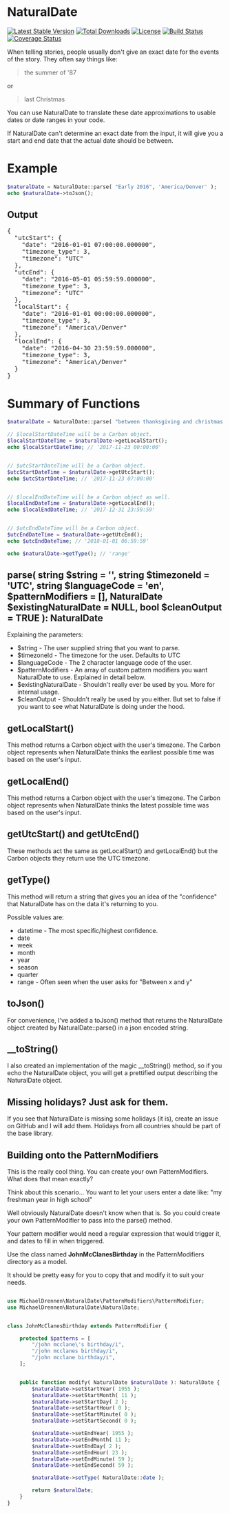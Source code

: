 # NaturalDate  

[![Latest Stable Version](https://poser.pugx.org/michaeldrennen/natural-date/version)](https://packagist.org/packages/michaeldrennen/natural-date) [![Total Downloads](https://poser.pugx.org/michaeldrennen/natural-date/downloads)](https://packagist.org/packages/michaeldrennen/natural-date) [![License](https://poser.pugx.org/michaeldrennen/natural-date/license)](https://packagist.org/packages/michaeldrennen/natural-date) [![Build Status](https://travis-ci.org/michaeldrennen/NaturalDate.svg?branch=master)](https://travis-ci.org/michaeldrennen/NaturalDate) [![Coverage Status](https://coveralls.io/repos/github/michaeldrennen/natural-date/badge.svg?branch=master)](https://coveralls.io/github/michaeldrennen/natural-date?branch=master)

When telling stories, people usually don't give an exact date for the events of the story. They often say things like:
> the summer of '87

or 
> last Christmas  
  
You can use NaturalDate to translate these date approximations to usable dates or date ranges in your code.  
  
If NaturalDate can't determine an exact date from the input, it will give you a start and end date that the actual date should be between.  
  
# Example
```php  
$naturalDate = NaturalDate::parse( "Early 2016", 'America/Denver' );  
echo $naturalDate->toJson();
```
## Output
<pre>
{  
  "utcStart": {  
    "date": "2016-01-01 07:00:00.000000",  
    "timezone_type": 3,  
    "timezone": "UTC"  
  },  
  "utcEnd": {  
    "date": "2016-05-01 05:59:59.000000",  
    "timezone_type": 3,  
    "timezone": "UTC"  
  },  
  "localStart": {  
    "date": "2016-01-01 00:00:00.000000",  
    "timezone_type": 3,  
    "timezone": "America\/Denver"  
  },  
  "localEnd": {  
    "date": "2016-04-30 23:59:59.000000",  
    "timezone_type": 3,  
    "timezone": "America\/Denver"  
  }  
}
</pre>

# Summary of Functions

```php
$naturalDate = NaturalDate::parse( "between thanksgiving and christmas 2017", 'America/Denver' );

// $localStartDateTime will be a Carbon object.
$localStartDateTime = $naturalDate->getLocalStart();
echo $localStartDateTime; // '2017-11-23 00:00:00'


// $utcStartDateTime will be a Carbon object.
$utcStartDateTime = $naturalDate->getUtcStart();
echo $utcStartDateTime; // '2017-11-23 07:00:00'


// $localEndDateTime will be a Carbon object as well.
$localEndDateTime = $naturalDate->getLocalEnd();
echo $localEndDateTime; // '2017-12-31 23:59:59'


// $utcEndDateTime will be a Carbon object.
$utcEndDateTime = $naturalDate->getUtcEnd();
echo $utcEndDateTime; // '2018-01-01 06:59:59'

echo $naturalDate->getType(); // 'range'

```

## parse( string $string = '', string $timezoneId = 'UTC', string $languageCode = 'en', $patternModifiers = [], NaturalDate $existingNaturalDate = NULL, bool $cleanOutput = TRUE ): NaturalDate
Explaining the parameters:
- $string - The user supplied string that you want to parse.
- $timezoneId - The timezone for the user. Defaults to UTC
- $languageCode - The 2 character language code of the user.
- $patternModifiers - An array of custom pattern modifiers you want NaturalDate to use. Explained in detail below.
- $existingNaturalDate - Shouldn't really ever be used by you. More for internal usage.
- $cleanOutput - Shouldn't really be used by you either. But set to false if you want to see what NaturalDate is doing under the hood.

## getLocalStart()
This method returns a Carbon object with the user's timezone. The Carbon object represents when NaturalDate thinks the earliest possible time was based on the user's input.

## getLocalEnd()
This method returns a Carbon object with the user's timezone. The Carbon object represents when NaturalDate thinks the latest possible time was based on the user's input.

## getUtcStart() and getUtcEnd()
These methods act the same as getLocalStart() and getLocalEnd() but the Carbon objects they return use the UTC timezone.

## getType()
This method will return a string that gives you an idea of the "confidence" that NaturalDate has on the data it's returning to you.

Possible values are:
- datetime - The most specific/highest confidence.
- date
- week       
- month      
- year       
- season     
- quarter    
- range - Often seen when the user asks for "Between x and y"  

## toJson()
For convenience, I've added a toJson() method that returns the NaturalDate object created by NaturalDate::parse() in a json encoded string.    

## __toString()
I also created an implementation of the magic __toString() method, so if you echo the NaturalDate object, you will get a prettified output describing the NaturalDate object.

## Missing holidays? Just ask for them.
If you see that NaturalDate is missing some holidays (it is), create an issue on GitHub and I will add them. Holidays from all countries should be part of the base library.

## Building onto the PatternModifiers
This is the really cool thing. You can create your own PatternModifiers. What does that mean exactly?

Think about this scenario... 
You want to let your users enter a date like:
"my freshman year in high school"

Well obviously NaturalDate doesn't know when that is. So you could create your own PatternModifier to pass into the parse() method.

Your pattern modifier would need a regular expression that would trigger it, and dates to fill in when triggered.

Use the class named **JohnMcClanesBirthday** in the PatternModifiers directory as a model.

It should be pretty easy for you to copy that and modify it to suit your needs.

```php

use MichaelDrennen\NaturalDate\PatternModifiers\PatternModifier;
use MichaelDrennen\NaturalDate\NaturalDate;


class JohnMcClanesBirthday extends PatternModifier {

    protected $patterns = [
        "/john mcclane\'s birthday/i",
        "/john mcclanes birthday/i",
        "/john mcclane birthday/i",
    ];


    public function modify( NaturalDate $naturalDate ): NaturalDate {
        $naturalDate->setStartYear( 1955 );
        $naturalDate->setStartMonth( 11 );
        $naturalDate->setStartDay( 2 );
        $naturalDate->setStartHour( 0 );
        $naturalDate->setStartMinute( 0 );
        $naturalDate->setStartSecond( 0 );

        $naturalDate->setEndYear( 1955 );
        $naturalDate->setEndMonth( 11 );
        $naturalDate->setEndDay( 2 );
        $naturalDate->setEndHour( 23 );
        $naturalDate->setEndMinute( 59 );
        $naturalDate->setEndSecond( 59 );

        $naturalDate->setType( NaturalDate::date );

        return $naturalDate;
    }
}
```